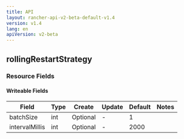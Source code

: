 ```yaml
---
title: API
layout: rancher-api-v2-beta-default-v1.4
version: v1.4
lang: en
apiVersion: v2-beta
---
```


## rollingRestartStrategy



### Resource Fields

#### Writeable Fields

Field | Type | Create | Update | Default | Notes
---|---|---|---|---|---
batchSize | int | Optional | - | 1 | 
intervalMillis | int | Optional | - | 2000 | 



<br>
